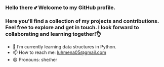 ### Hello there 💕 Welcome to my GitHub profile.
### Here you'll find a collection of my projects and contributions. Feel free to explore and get in touch. I look forward to collaborating and learning together!👌

- 🌱 I’m currently learning data structures in Python.
- 📫 How to reach me: luhmena05@gmail.com
- 😄 Pronouns: she/her
